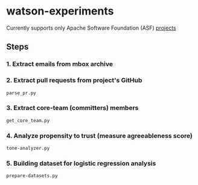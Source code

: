 # watson-experiments

Currently supports only Apache Software Foundation (ASF) [projects](https://www.apache.org/index.html#projects-list)

## Steps

### 1. Extract emails from mbox archive

### 2. Extract pull requests from project's GitHub
`parse_pr.py`

### 3. Extract core-team (committers) members
`get_core_team.py`

### 4. Analyze propensity to trust (measure agreeableness score)
`tone-analyzer.py`

### 5. Building dataset for logistic regression analysis
`prepare-datasets.py`
